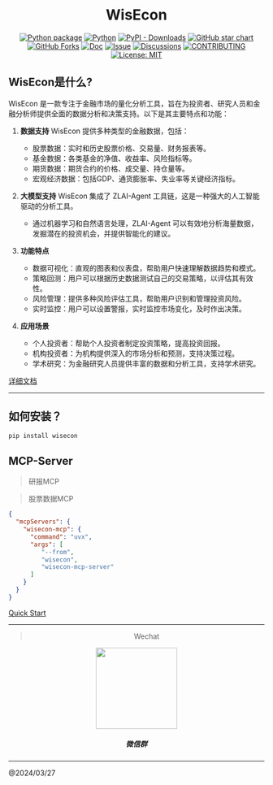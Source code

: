 <div align="center">

<h1> WisEcon </h1>

[![Python package](https://img.shields.io/pypi/v/wisecon)](https://pypi.org/project/wisecon/)
[![Python](https://img.shields.io/pypi/pyversions/wisecon.svg)](https://pypi.python.org/pypi/wisecon/)
[![PyPI - Downloads](https://img.shields.io/pypi/dm/wisecon)](https://pypi.org/project/wisecon/)
[![GitHub star chart](https://img.shields.io/github/stars/wisecon-llm/wisecon?style=flat-square)](https://star-history.com/#wisecon-llm/wisecon)
[![GitHub Forks](https://img.shields.io/github/forks/wisecon-llm/wisecon.svg)](https://star-history.com/#wisecon-llm/wisecon)
[![Doc](https://img.shields.io/badge/Doc-online-green)](https://wisecon-llm.github.io/wisecon-doc/)
[![Issue](https://img.shields.io/github/issues/wisecon-llm/wisecon)](https://github.com/CaoChensy/wisecon/issues/new/choose)
[![Discussions](https://img.shields.io/github/discussions/wisecon-llm/wisecon)](https://github.com/CaoChensy/wisecon/issues/new/choose)
[![CONTRIBUTING](https://img.shields.io/badge/Contributing-8A2BE2)](https://github.com/CaoChensy/wisecon/blob/main/CONTRIBUTING.md)
[![License: MIT](https://img.shields.io/github/license/wisecon-llm/wisecon)](https://github.com/CaoChensy/wisecon/blob/main/LICENSE)

</div>

## WisEcon是什么?

WisEcon 是一款专注于金融市场的量化分析工具，旨在为投资者、研究人员和金融分析师提供全面的数据分析和决策支持。以下是其主要特点和功能：

1. **数据支持** WisEcon 提供多种类型的金融数据，包括：

   - 股票数据：实时和历史股票价格、交易量、财务报表等。
   - 基金数据：各类基金的净值、收益率、风险指标等。
   - 期货数据：期货合约的价格、成交量、持仓量等。
   - 宏观经济数据：包括GDP、通货膨胀率、失业率等关键经济指标。

2. **大模型支持** WisEcon 集成了 ZLAI-Agent 工具链，这是一种强大的人工智能驱动的分析工具。 
   - 通过机器学习和自然语言处理，ZLAI-Agent 可以有效地分析海量数据，发掘潜在的投资机会，并提供智能化的建议。

3. **功能特点**
   - 数据可视化：直观的图表和仪表盘，帮助用户快速理解数据趋势和模式。
   - 策略回测：用户可以根据历史数据测试自己的交易策略，以评估其有效性。
   - 风险管理：提供多种风险评估工具，帮助用户识别和管理投资风险。
   - 实时监控：用户可以设置警报，实时监控市场变化，及时作出决策。

4. **应用场景**
   - 个人投资者：帮助个人投资者制定投资策略，提高投资回报。
   - 机构投资者：为机构提供深入的市场分析和预测，支持决策过程。
   - 学术研究：为金融研究人员提供丰富的数据和分析工具，支持学术研究。

[详细文档](https://caochensy.github.io/wisecon/)

-----

## 如何安装？

```bash
pip install wisecon
```

## MCP-Server

> 研报MCP



> 股票数据MCP

```json
{
  "mcpServers": {
    "wisecon-mcp": {
      "command": "uvx",
      "args": [
         "--from",
         "wisecon",
         "wisecon-mcp-server"
      ]
    }
  }
}
```

[Quick Start](https://caochensy.github.io/wisecon/)

-----

<div align="center">

> Wechat

<center>
<img src="https://raw.githubusercontent.com/zlai-llm/wisecon/master/assets/wechat.jpg" width="160px">
<h5>微信群</h5>
</center>

</div>

-----
@2024/03/27
